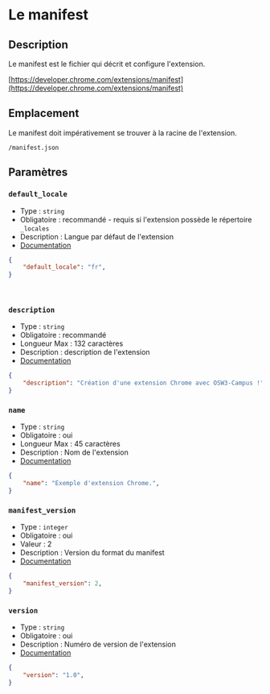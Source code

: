 # Le manifest

## Description

Le manifest est le fichier qui décrit et configure l'extension.

[https://developer.chrome.com/extensions/manifest](https://developer.chrome.com/extensions/manifest)


## Emplacement

Le manifest doit impérativement se trouver à la racine de l'extension.

```
/manifest.json
```


## Paramètres

### `default_locale`

- Type : `string`
- Obligatoire : recommandé - requis si l'extension possède le répertoire `_locales`
- Description : Langue par défaut de l'extension
- [Documentation](https://developer.chrome.com/extensions/manifest/default_locale)

```json
{
    "default_locale": "fr",
}
```
<br>


### `description`

- Type : `string`
- Obligatoire : recommandé
- Longueur Max : 132 caractères
- Description : description de l'extension
- [Documentation](https://developer.chrome.com/extensions/manifest/description)

```json
{
    "description": "Création d'une extension Chrome avec OSW3-Campus !",
}
```


### `name`

- Type : `string`
- Obligatoire : oui
- Longueur Max : 45 caractères
- Description : Nom de l'extension
- [Documentation](https://developer.chrome.com/extensions/manifest/name)

```json
{
    "name": "Exemple d'extension Chrome.",
}
```


###  `manifest_version`

- Type : `integer`
- Obligatoire : oui
- Valeur : 2
- Description : Version du format du manifest
- [Documentation](https://developer.chrome.com/extensions/manifest/manifest_version)

```json
{
    "manifest_version": 2,
}
```


### `version`

- Type : `string`
- Obligatoire : oui
- Description : Numéro de version de l'extension
- [Documentation](https://developer.chrome.com/extensions/manifest/version)

```json
{
    "version": "1.0",
}
```